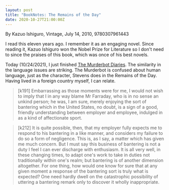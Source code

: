 ```yaml
---
layout: post
title: "BookNotes: The Remains of the Day"
date: 2020-10-27T21:00:00Z
---
```

By Kazuo Ishiguro, Vintage, July 14, 2010, 9780307961443

I read this eleven years ago. I remember it as an engaging
novel. Since reading it, Kazuo Ishiguro won the Nobel Prize for
Literature so I don't need to since the praises of this book, which
was once of his best novels.

Today (10/24/2021), I just finished
[The Murderbot Diaries](https://en.wikipedia.org/wiki/The_Murderbot_Diaries).
The similarity in the language issues are striking. The Murderbot is
confused about human language, just as the character, Stevens does in
the Remains of the Day. Having lived in a foreign country myself, I
can relate.

> [k191] Embarrassing as those moments were for me, I would not wish to
> imply that I in any way blame Mr Farraday, who is in no sense an unkind
> person; he was, I am sure, merely enjoying the sort of bantering which in
> the United States, no doubt, is a sign of a good, friendly understanding
> between employer and employee, indulged in as a kind of affectionate
> sport.

> [k212] It is quite possible, then, that my employer fully expects me to
> respond to his bantering in a like manner, and considers my failure to do
> so a form of negligence. This is, as I say, a matter which has given me
> much concern. But I must say this business of bantering is not a duty I
> feel I can ever discharge with enthusiasm. It is all very well, in these
> changing times, to adapt one's work to take in duties not traditionally
> within one's realm; but bantering is of another dimension altogether. For
> one thing, how would one know for sure that at any given moment a
> response of the bantering sort is truly what is expected? One need hardly
> dwell on the catastrophic possibility of uttering a bantering remark only
> to discover it wholly inappropriate.
